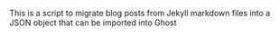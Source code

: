 This is a script to migrate blog posts from Jekyll markdown files into a JSON object that can be imported into Ghost

